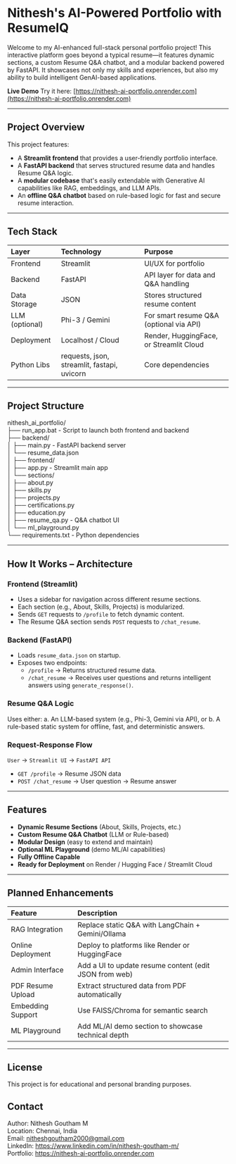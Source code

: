 # Nithesh's AI-Powered Portfolio with ResumeIQ    

Welcome to my AI-enhanced full-stack personal portfolio project! This interactive platform goes beyond a typical resume—it features dynamic sections, a custom Resume Q&A chatbot, and a modular backend powered by FastAPI. It showcases not only my skills and experiences, but also my ability to build intelligent GenAI-based applications.

**Live Demo**
Try it here: [https://nithesh-ai-portfolio.onrender.com](https://nithesh-ai-portfolio.onrender.com)

---

## Project Overview

This project features:
* A **Streamlit frontend** that provides a user-friendly portfolio interface.
* A **FastAPI backend** that serves structured resume data and handles Resume Q&A logic.
* A **modular codebase** that's easily extendable with Generative AI capabilities like RAG, embeddings, and LLM APIs.
* An **offline Q&A chatbot** based on rule-based logic for fast and secure resume interaction.

---

## Tech Stack

| Layer | Technology | Purpose |
| :--- | :--- | :--- |
| Frontend | Streamlit | UI/UX for portfolio |
| Backend | FastAPI | API layer for data and Q&A handling |
| Data Storage | JSON | Stores structured resume content |
| LLM (optional) | Phi-3 / Gemini | For smart resume Q&A (optional via API) |
| Deployment | Localhost / Cloud | Render, HuggingFace, or Streamlit Cloud |
| Python Libs | requests, json, streamlit, fastapi, uvicorn | Core dependencies |

---

## Project Structure

nithesh_ai_portfolio/   
├── run_app.bat - Script to launch both frontend and backend   
├── backend/   
│ ├── main.py - FastAPI backend server   
│ └── resume_data.json   
│
├── frontend/   
│ ├── app.py - Streamlit main app   
│ └── sections/   
│ ├── about.py   
│ ├── skills.py   
│ ├── projects.py   
│ ├── certifications.py   
│ ├── education.py   
│ ├── resume_qa.py - Q&A chatbot UI   
│ └── ml_playground.py   
└── requirements.txt - Python dependencies   


---

## How It Works – Architecture

### Frontend (Streamlit)
* Uses a sidebar for navigation across different resume sections.
* Each section (e.g., About, Skills, Projects) is modularized.
* Sends `GET` requests to `/profile` to fetch dynamic content.
* The Resume Q&A section sends `POST` requests to `/chat_resume`.

### Backend (FastAPI)
* Loads `resume_data.json` on startup.
* Exposes two endpoints:
    * `/profile` → Returns structured resume data.
    * `/chat_resume` → Receives user questions and returns intelligent answers using `generate_response()`.

### Resume Q&A Logic
Uses either:
a.  An LLM-based system (e.g., Phi-3, Gemini via API), or
b.  A rule-based static system for offline, fast, and deterministic answers.

### Request-Response Flow
`User` → `Streamlit UI` → `FastAPI API`
* `GET /profile` → Resume JSON data
* `POST /chat_resume` → User question → Resume answer

---

## Features

* **Dynamic Resume Sections** (About, Skills, Projects, etc.)
* **Custom Resume Q&A Chatbot** (LLM or Rule-based)
* **Modular Design** (easy to extend and maintain)
* **Optional ML Playground** (demo ML/AI capabilities)
* **Fully Offline Capable**
* **Ready for Deployment** on Render / Hugging Face / Streamlit Cloud

---

## Planned Enhancements

| Feature | Description |
| :--- | :--- |
| RAG Integration | Replace static Q&A with LangChain + Gemini/Ollama |
| Online Deployment | Deploy to platforms like Render or HuggingFace |
| Admin Interface | Add a UI to update resume content (edit JSON from web) |
| PDF Resume Upload | Extract structured data from PDF automatically |
| Embedding Support | Use FAISS/Chroma for semantic search |
| ML Playground | Add ML/AI demo section to showcase technical depth |

---

## License
This project is for educational and personal branding purposes.    

## Contact

Author: Nithesh Goutham M   
Location: Chennai, India   
Email: nitheshgoutham2000@gmail.com    
LinkedIn: https://www.linkedin.com/in/nithesh-goutham-m/   
Portfolio: https://nithesh-ai-portfolio.onrender.com    
